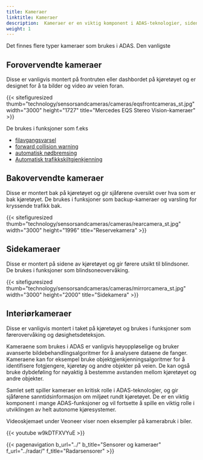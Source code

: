 ```yaml
---
title: Kameraer
linktitle: Kameraer
description:  Kameraer er en viktig komponent i ADAS-teknologier, siden de spiller en avgjørende rolle i å gi sanntidsinformasjon om miljøet rundt kjøretøyet.
weight: 1
---
```

<!-- markdownlint-disable MD033 -->

Det finnes flere typer kameraer som brukes i ADAS. Den vanligste

## Forovervendte kameraer

Disse er vanligvis montert på frontruten eller dashbordet på kjøretøyet og er designet for å ta bilder og video av veien foran.

{{< sitefiguresized thumb="technology/sensorsandcameras/cameras/eqsfrontcameras_st.jpg" width="3000" height="1727" title="Mercedes EQS Stereo Vision-kameraer" >}}

De brukes i funksjoner som f.eks

- [filavgangsvarsel](../../driverassistance/lanedeparturewarning/)
- [forward collision warning](../../driverassistance/forwardcollisionwarning/)
- [automatisk nødbremsing](../../driverassistance/automaticemergencybraking/)
- [Automatisk trafikkskiltgjenkjenning](../../driverassistance/trafficsignrecognition/)

## Bakovervendte kameraer

Disse er montert bak på kjøretøyet og gir sjåførene oversikt over hva som er bak kjøretøyet. De brukes i funksjoner som backup-kameraer og varsling for kryssende trafikk bak.

{{< sitefiguresized thumb="technology/sensorsandcameras/cameras/rearcamera_st.jpg" width="3000" height="1996" title="Reservekamera" >}}

## Sidekameraer

Disse er montert på sidene av kjøretøyet og gir førere utsikt til blindsoner. De brukes i funksjoner som blindsoneovervåking.

{{< sitefiguresized thumb="technology/sensorsandcameras/cameras/mirrorcamera_st.jpg" width="3000" height="2000" title="Sidekamera" >}}

## Interiørkameraer

Disse er vanligvis montert i taket på kjøretøyet og brukes i funksjoner som førerovervåking og døsighetsdeteksjon.

Kameraene som brukes i ADAS er vanligvis høyoppløselige og bruker avanserte bildebehandlingsalgoritmer for å analysere dataene de fanger. Kameraene kan for eksempel bruke objektgjenkjenningsalgoritmer for å identifisere fotgjengere, kjøretøy og andre objekter på veien. De kan også bruke dybdeføling for nøyaktig å bestemme avstanden mellom kjøretøyet og andre objekter.

Samlet sett spiller kameraer en kritisk rolle i ADAS-teknologier, og gir sjåførene sanntidsinformasjon om miljøet rundt kjøretøyet. De er en viktig komponent i mange ADAS-funksjoner og vil fortsette å spille en viktig rolle i utviklingen av helt autonome kjøresystemer.

Videoskjemaet under Veoneer viser noen eksempler på kamerabruk i biler.

{{< youtube w9kDTFXVYuE >}}

{{< pagenavigation b_url="../" b_title="Sensorer og kameraer" f_url="../radar/" f_title="Radarsensorer" >}}